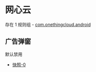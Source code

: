 # 网心云

存在 1 规则组 - [com.onethingcloud.android](/src/apps/com.onethingcloud.android.ts)

## 广告弹窗

默认禁用

- [快照-0](https://i.gkd.li/import/12841171)
